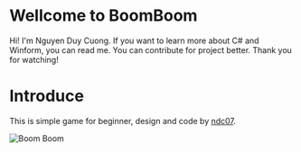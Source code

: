 # Wellcome to BoomBoom
Hi! I'm Nguyen Duy Cuong. If you want to learn more about C# and Winform, you can read me. You can contribute 
for project better. Thank you for watching!

# Introduce
This is simple game for beginner, design and code by [ndc07](https://github.com/ndc07).

![Boom Boom](https://user-images.githubusercontent.com/34389409/44379638-222aa200-a531-11e8-8a46-f3c627473ec8.png)
